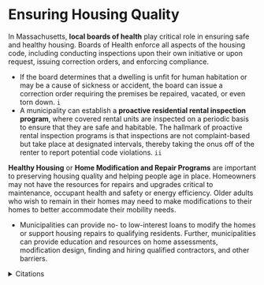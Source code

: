 # Ensuring Housing Quality

In Massachusetts, **local boards of health** play critical role in ensuring safe and healthy housing. Boards of Health enforce all aspects of the housing code, including conducting inspections upon their own initiative or upon request, issuing correction orders, and enforcing compliance.&#x20;

* If the board determines that a dwelling is unfit for human habitation or may be a cause of sickness or accident, the board can issue a correction order requiring the premises be repaired, vacated, or even torn down. `i`
* A municipality can establish a **proactive residential rental inspection program**, where covered rental units are inspected on a periodic basis to ensure that they are safe and habitable. The hallmark of proactive rental inspection programs is that inspections are not complaint-based but take place at designated intervals, thereby taking the onus off of the renter to report potential code violations. `ii`

**Healthy Housing** or **Home Modification and Repair Programs** are important to preserving housing quality and helping people age in place. Homeowners may not have the resources for repairs and upgrades critical to maintenance, occupant health and safety or energy efficiency. Older adults who wish to remain in their homes may need to make modifications to their homes to better accommodate their mobility needs.

* Municipalities can provide no- to low-interest loans to modify the homes or support housing repairs to qualifying residents. Further, municipalities can provide education and resources on home assessments, modification design, finding and hiring qualified contractors, and other barriers.

<details>

<summary>Citations</summary>

`i` _Massachusetts Association of Health Boards. (June 2016). Manual of Laws and Regulations Relating to Boards of Health. Retrieved from:_ [_https://www.mahb.org/wp-content/uploads/2015/12/MAHB-updated-Manual-of-Laws-and-Regulations-6.17.16-1.pd_f](https://www.mahb.org/wp-content/uploads/2015/12/MAHB-updated-Manual-of-Laws-and-Regulations-6.17.16-1.pdf)

`ii` _ChangeLab Solutions. (2014) A Guide to Proactive Rental Inspection Programs. Retrieved from: https://www.changelabsolutions.org/sites/default/files/Proactive-Rental-Inspection-Programs\_Guide\_FINAL\_20140204.pdf_

</details>
